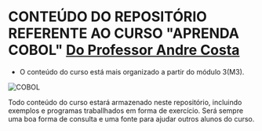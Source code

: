 # CONTEÚDO DO REPOSITÓRIO REFERENTE AO CURSO "APRENDA COBOL" <a href="https://www.udemy.com/course/aprendacobol/" target="hidden">Do Professor Andre Costa</a>
- O conteúdo do curso está mais organizado a partir do módulo 3(M3).

![COBOL](https://img.shields.io/badge/cobol-%23323330.svg?style=for-the-badge&logo=cobol&logoColor=%23F7DF1E)


<p>Todo conteúdo do curso estará armazenado neste repositório, incluindo exemplos e programas traballhados em forma de exercício. Será sempre uma boa forma de consulta e uma fonte para ajudar outros alunos do curso.
</p>
